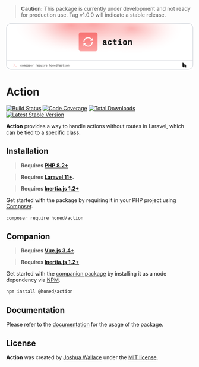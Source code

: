 > **Caution:** This package is currently under development and not ready for production use. Tag v1.0.0 will indicate a stable release.

<a href="https://honed.dev/action">
    <picture>
        <source media="(prefers-color-scheme: dark)" srcset="art/header-dark.png">
        <img alt="" src="art/header-light.png">
    </picture>
</a>

# Action

<p>
    <a href="https://github.com/honedlabs/action/actions"><img src="https://github.com/honedlabs/action/actions/workflows/tests.yml/badge.svg" alt="Build Status"></a>
    <a href="https://github.com/honedlabs/action"><img src="https://raw.githubusercontent.com/honedlabs/action/main/badge-coverage.svg" alt="Code Coverage"></a>
    <a href="https://packagist.org/packages/honed/action"><img src="https://img.shields.io/packagist/dt/honed/action" alt="Total Downloads"></a>
    <a href="https://packagist.org/packages/honed/action"><img src="https://img.shields.io/packagist/v/honed/action" alt="Latest Stable Version"></a>
</p>

**Action** provides a way to handle actions without routes in Laravel, which can be tied to a specific class.

## Installation

> **Requires [PHP 8.2+](https://php.net/releases/)**

> **Requires [Laravel 11+](https://laravel.com/docs/releases).**

> **Requires [Inertia.js 1.2+](https://inertiajs.com/server-side-setup)**

Get started with the package by requiring it in your PHP project using [Composer](https://getcomposer.org/).

```bash
composer require honed/action
```

## Companion

> **Requires [Vue.js 3.4+](https://vuejs.org/about/releases.html).**

> **Requires [Inertia.js 1.2+](https://inertiajs.com/client-side-setup)**

Get started with the [companion package](https://github.com/honedlabs/action-vue) by installing it as a node dependency via [NPM](https://npmjs.com).

```bash
npm install @honed/action
```

## Documentation

Please refer to the [documentation](https://honed.dev/action) for the usage of the package.

## License

**Action** was created by [Joshua Wallace](https://joshua-wallace.com) under the [MIT license](https://opensource.org/licenses/MIT).